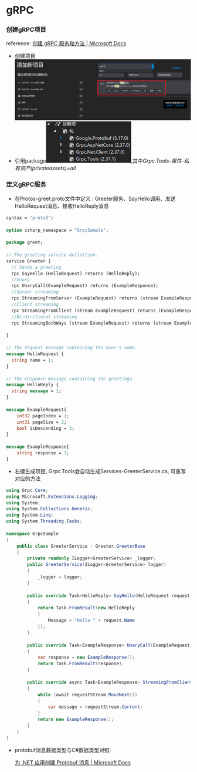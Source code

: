 # gRPC

### 创建gRPC项目

reference: [创建 gRPC 服务和方法 | Microsoft Docs](https://docs.microsoft.com/zh-cn/aspnet/core/grpc/services?view=aspnetcore-3.1)

+ 创建项目![image-20210518180212501](16.gRPC.assets/image-20210518180212501.png)
+ 引用package![image-20210518180400941](16.gRPC.assets/image-20210518180400941.png),其中*Grpc.Tools-属性-私有资产(privateassets)=all*

### 定义gRPC服务

+ 在Protos-greet.proto文件中定义 : Greeter服务、SayHello调用、发送HelloRequest消息、接收HelloReply消息

```protobuf
syntax = "proto3";

option csharp_namespace = "GrpcSample";

package greet;

// The greeting service definition.
service Greeter {
  // Sends a greeting
  rpc SayHello (HelloRequest) returns (HelloReply);
  //Unary
  rpc UnaryCall(ExampleRequest) returns (ExampleResponse);
  //Server streaming
  rpc StreamingFromServer (ExampleRequest) returns (stream ExampleResponse);
  //Client streaming
  rpc StreamingFromClient (stream ExampleRequest) returns (ExampleResponse);
  //Bi-dirctional streaming
  rpc StreamingBothWays (stream ExampleRequest) returns (stream ExampleResponse);

}

// The request message containing the user's name.
message HelloRequest {
  string name = 1;
}

// The response message containing the greetings.
message HelloReply {
  string message = 1;
}

message ExampleRequest{
	int32 pageIndex = 1;
	int32 pageSize = 2;
	bool isDescending = 3;
}

message ExampleResponse{
	string response = 1;
}
```

+ 右键生成项目, Grpc.Tools会自动生成Services-GreeterService.cs, 可重写对应的方法

```c#
using Grpc.Core;
using Microsoft.Extensions.Logging;
using System;
using System.Collections.Generic;
using System.Linq;
using System.Threading.Tasks;

namespace GrpcSample
{
    public class GreeterService : Greeter.GreeterBase
    {
        private readonly ILogger<GreeterService> _logger;
        public GreeterService(ILogger<GreeterService> logger)
        {
            _logger = logger;
        }

        public override Task<HelloReply> SayHello(HelloRequest request, ServerCallContext context)
        {
            return Task.FromResult(new HelloReply
            {
                Message = "Hello " + request.Name
            });
        }

        public override Task<ExampleResponse> UnaryCall(ExampleRequest request, ServerCallContext context)
        {
            var response = new ExampleResponse();
            return Task.FromResult(response);
        }

        public override async Task<ExampleResponse> StreamingFromClient(IAsyncStreamReader<ExampleRequest> requestStream, ServerCallContext context)
        {
            while (await requestStream.MoveNext())
            {
                var message = requestStream.Current;
            }
            return new ExampleResponse();
        }
    }
}

```

+ protobuf消息数据类型与C#数据类型对照: 

  [为 .NET 应用创建 Protobuf 消息 | Microsoft Docs](https://docs.microsoft.com/zh-cn/aspnet/core/grpc/protobuf?view=aspnetcore-3.1#scalar-value-types)